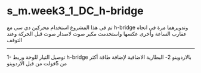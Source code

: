 # s_m.week3_1_DC_h-bridge

تم في هذا المشروع استخدام محركين دي سي مع h-bridge وتدويرهما مرة في اتجاه عقارب الساعة وأخرى عكسها
واستخدمت مكبر صوت لاصدار صوت قبل الحركة وعند التوقف

--------------------------
1- توصيل التيار للوحة وربط h-bridge بالاردوينو
2- البطارية الاضافية لإضافة طاقة أكثر من 5فولت من قبل الاردوينو
